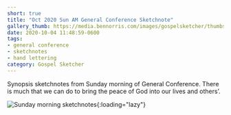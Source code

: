 ```yaml
---
short: true
title: "Oct 2020 Sun AM General Conference Sketchnote"
gallery_thumb: https://media.bennorris.com/images/gospelsketcher/thumbs/oct-20-4-sun-am.jpg
date: 2020-10-04 11:48:59-0600
tags:
- general conference
- sketchnotes
- hand lettering
category: Gospel Sketcher
---
```


Synopsis sketchnotes from Sunday morning of General Conference. There is much that we can do to bring the peace of God into our lives and others’.

![Sunday morning sketchnotes](https://media.bennorris.com/images/gospelsketcher/general-conference/oct-2020/oct-20-4-sun-am.jpg){:loading="lazy"}

